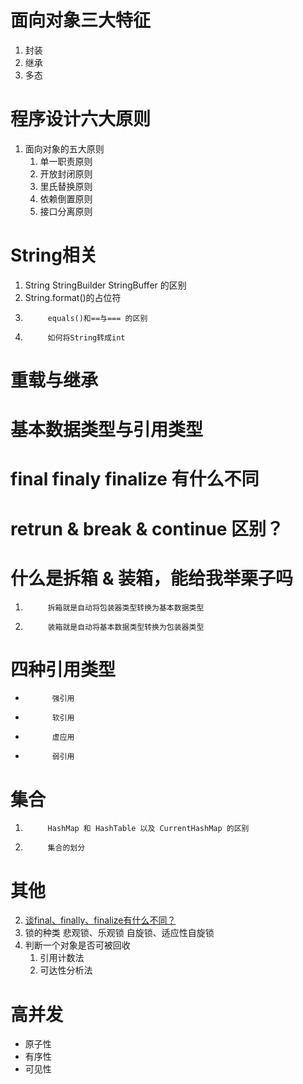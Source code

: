 # 面向对象三大特征

1. 封装
2. 继承
3. 多态

#  程序设计六大原则

1. 面向对象的五大原则
   1. 单一职责原则
   2. 开放封闭原则
   3. 里氏替换原则
   4. 依赖倒置原则
   5. 接口分离原则

# String相关
1. String StringBuilder StringBuffer 的区别
1. String.format()的占位符
1.			equals()和==与=== 的区别
1.			如何将String转成int

#			重载与继承
#			基本数据类型与引用类型
#			final finaly finalize 有什么不同
#			retrun & break & continue 区别？
#			什么是拆箱 & 装箱，能给我举栗子吗
1.			拆箱就是自动将包装器类型转换为基本数据类型
1.			装箱就是自动将基本数据类型转换为包装器类型

#			四种引用类型
*			强引用
*			软引用
*			虚应用
*			弱引用

#			集合
1.			HashMap 和 HashTable 以及 CurrentHashMap 的区别
1.			集合的划分

# 其他

2. [谈final、finally、finalize有什么不同？](https://mp.weixin.qq.com/s?__biz=MzI3OTU0MzI4MQ==&mid=2247488187&idx=1&sn=66d23fc417a8b9ddfa7f319ca66cac96&chksm=eb477e25dc30f7334ac0ee49ce43905f33e0b9b439543d34890dfea4bc5c537bfc764c33bd67&scene=0&xtrack=1&key=f75c0be8c395a44950a6d180b10cac0ef42540510b7ea03652d313d366e3e3632587c142d72273aa756a687e4f15bc683987d04914421ff75b03a80e1afea1d5b958c48b46ba97ffc25528d7e9722f95&ascene=1&uin=MTQ0NTQ2Mjgw&devicetype=Windows+7&version=62060833&lang=zh_CN&pass_ticket=Smx%2FiGtCk8a0SA8Gb6TTkH03%2FsG9JkNxGOgz9JeuQ9A%3D)
3. 锁的种类
   悲观锁、乐观锁  自旋锁、适应性自旋锁
4. 判断一个对象是否可被回收
   1. 引用计数法
   2. 可达性分析法

# 高并发

- 原子性
- 有序性
- 可见性